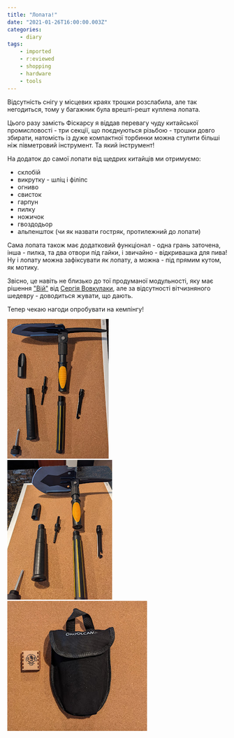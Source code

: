 ```yaml
---
title: "Лопата!"
date: "2021-01-26T16:00:00.003Z"
categories:
    - diary
tags:
    - imported
    - r:eviewed
    - shopping
    - hardware
    - tools
---
```


Відсутність снігу у місцевих краях трошки розслабила, але так негодиться, тому у багажник була врешті-решт куплена лопата.
<!--more-->

Цього разу замість Фіскарсу я віддав перевагу чуду китайської промисловості - три секції, що поєднуються різьбою - трошки довго збирати, натомість із дуже компактної торбинки можна стулити більші ніж півметровий інструмент. Та який інструмент!

На додаток до самої лопати від щедрих китайців ми отримуємо:

- склобій
- викрутку - шліц і філіпс
- огниво
- свисток
- гарпун
- пилку
- ножичок
- гвоздодьор
- альпеншток (чи як назвати гостряк, протилежний до лопати)

Сама лопата також має додатковий функціонал - одна грань заточена, інша - пилка, та два отвори під гайки, і звичайно - відкривашка для пива! Ну і лопату можна зафіксувати як лопату, а можна - під прямим кутом, як мотику.

Звісно, це навіть не близько до тої продуманої модульності, яку має рішення ["Вій"](https://dobryi.in.ua/lopatka-sokira-viy-green-apples/) від [Сергія Вовкулаки](https://dobryi.in.ua/avtonabir/), але за відсутності вітчизняного шедевру - доводиться жувати, що дають.

Тепер чекаю нагоди опробувати на кемпінгу!  

[![](thumb_00.jpg)](img00.jpg)  
[![](thumb_01.jpg)](img01.jpg)  
[![](thumb_02.jpg)](img02.jpg)  
